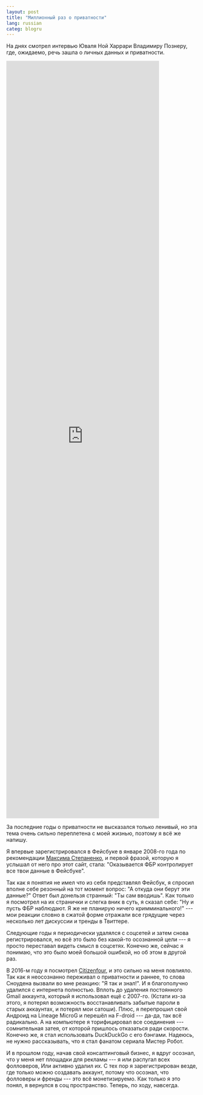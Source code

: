 ```yaml
---
layout: post
title: "Миллионный раз о приватности"
lang: russian
categ: blogru
---
```


На днях смотрел интервью Юваля Ной Харрари Владимиру Познеру, где, ожидаемо, речь зашла о личных данных и приватности.

<iframe 
		style="border:0;width:80%;height:50vh;"
		src="https://www.youtube.com/embed/cr2o6EWdq9A?fs=0&color=white"
		allow="accelerometer; encrypted-media; gyroscope; picture-in-picture">

</iframe>

За последние годы о  приватности не высказался только ленивый, но эта тема очень сильно переплетена с моей жизнью, поэтому я всё же напишу.

Я впервые зарегистрировался в Фейсбуке в январе 2008-го года по рекомендации [Максима Степаненко](https://twitter.com/maksim_s), и первой фразой, которую я услышал от него про этот сайт, стала: "Оказывается ФБР контролирует все твои данные в Фейсбуке".

Так как я понятия не имел что из себя представлял Фейсбук, я спросил вполне себе резонный на тот момент вопрос: "А откуда они берут эти данные?" Ответ был донельзя странный: "Ты сам вводишь". Как только я посмотрел на их странички и слегка вник в суть, я сказал себе: "Ну и пусть ФБР наблюдают. Я же не планирую ничего кримминального!" --- мои реакции словно в сжатой форме отражали все грядущие через несколько лет дискуссии и тренды в Твиттере.

Следующие годы я периодически удалялся с соцсетей и затем снова регистрировался, но всё это было без какой-то осознанной цели --- я просто переставал видеть смысл в соцсетях. Конечно же, сейчас я понимаю, что это было моей большой ошибкой, но об этом в другой раз.

В 2016-м году я посмотрел [Citizenfour](https://www.imdb.com/title/tt4044364/), и это сильно на меня повлияло. Так как я неосознанно переживал о приватности и раннее, то слова Сноудена вызвали во мне реакцию: "Я так и знал!".  И я благополучно удалился с интернета полностью. Вплоть до удаления постоянного Gmail аккаунта, который я использовал ещё с 2007-го. (Кстати из-за этого, я потерял возможность восстанавливать забытые пароли в старых аккаунтах, и потерял мои сатоши). Плюс, я перепрошил свой Андроид на Lineage MicroG и перешёл на F-droid --- да-да, так всё радикально. А на компьютере я торифицировал все соединения --- сомнительная затея, от которой пришлось отказаться ради скорости. Конечно же, я стал использовать DuckDuckGo с его бэнгами. Надеюсь, не нужно рассказывать, что я стал фанатом сериала Мистер Робот.

И в прошлом году, начав свой консалтинговый бизнес, я вдруг осознал, что у меня нет площадки для рекламы --- я или распугал всех фолловеров, Или активно удалил их. С тех пор я зарегистрирован везде, где только можно создавать аккаунт, потому что осознал, что фолловеры и френды --- это всё монетизируемо. Как только я это понял, я вернулся в соц пространство. Теперь, по ходу, навсегда.
